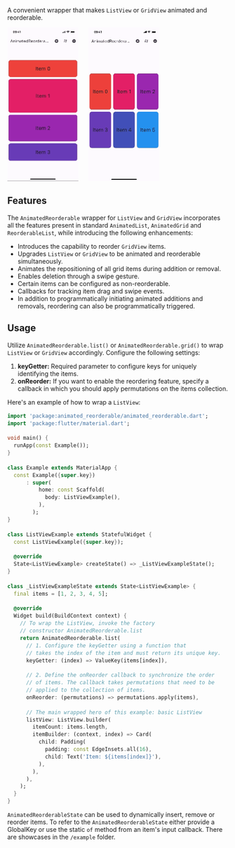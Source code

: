 A convenient wrapper that makes `ListView` or `GridView` animated and reorderable.

<p>
  <img src="https://github.com/igorkurilenko/animated_reorderable/blob/main/assets/animated_reorderable_list.gif?raw=true"
    alt="An animated image of the animated and reorderable ListView" height="350"/>
  &nbsp;&nbsp;&nbsp;&nbsp;
  <img src="https://github.com/igorkurilenko/animated_reorderable/blob/main/assets/animated_reorderable_grid.gif?raw=true"
   alt="An animated image of the animated and reorderable GridView" height="350"/>
</p>

## Features

The `AnimatedReorderable` wrapper for `ListView` and `GridView` incorporates all the features present in standard `AnimatedList`, `AnimatedGrid` and `ReorderableList`, while introducing the following enhancements:

- Introduces the capability to reorder `GridView` items.
- Upgrades `ListView` or `GridView` to be animated and reorderable simultaneously.
- Animates the repositioning of all grid items during addition or removal.
- Enables deletion through a swipe gesture.
- Certain items can be configured as non-reorderable.
- Callbacks for tracking item drag and swipe events.
- In addition to programmatically initiating animated additions and removals, reordering can also be programmatically triggered.

## Usage

Utilize `AnimatedReorderable.list()` or `AnimatedReorderable.grid()` to wrap `ListView` or `GridView` accordingly. Configure the following settings:

1. **keyGetter:** Required parameter to configure keys for uniquely identifying the items.
3. **onReorder:** If you want to enable the reordering feature, specify a callback in which you should apply permutations on the items collection.

Here's an example of how to wrap a `ListView`:

```dart
import 'package:animated_reorderable/animated_reorderable.dart';
import 'package:flutter/material.dart';

void main() {
  runApp(const Example());
}

class Example extends MaterialApp {
  const Example({super.key})
      : super(
          home: const Scaffold(
            body: ListViewExample(),
          ),
        );
}

class ListViewExample extends StatefulWidget {
  const ListViewExample({super.key});

  @override
  State<ListViewExample> createState() => _ListViewExampleState();
}

class _ListViewExampleState extends State<ListViewExample> {
  final items = [1, 2, 3, 4, 5];

  @override
  Widget build(BuildContext context) {
    // To wrap the ListView, invoke the factory
    // constructor AnimatedReorderable.list
    return AnimatedReorderable.list(
      // 1. Configure the keyGetter using a function that
      // takes the index of the item and must return its unique key.
      keyGetter: (index) => ValueKey(items[index]),

      // 2. Define the onReorder callback to synchronize the order
      // of items. The callback takes permutations that need to be
      // applied to the collection of items.
      onReorder: (permutations) => permutations.apply(items),

      // The main wrapped hero of this example: basic ListView
      listView: ListView.builder(
        itemCount: items.length,
        itemBuilder: (context, index) => Card(
          child: Padding(
            padding: const EdgeInsets.all(16),
            child: Text('Item: ${items[index]}'),
          ),
        ),
      ),
    );
  }
}
```

`AnimatedReorderableState` can be used to dynamically insert, remove or reorder items. To refer to the `AnimatedReorderableState` either provide a GlobalKey or use the static `of` method from an item's input callback. There are showcases in the `/example` folder.